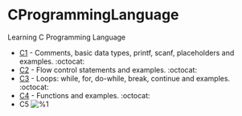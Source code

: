 # CProgrammingLanguage
Learning C Programming Language

* [C1](https://github.com/sucremad/CProgrammingLanguage/tree/main/C1) - Comments, basic data types, printf, scanf, placeholders and examples. :octocat:
* [C2](https://github.com/sucremad/CProgrammingLanguage/tree/main/C2) - Flow control statements and examples. :octocat:
* [C3](https://github.com/sucremad/CProgrammingLanguage/tree/main/C3) - Loops: while, for, do-while, break, continue and examples. :octocat:
* [C4](https://github.com/sucremad/CProgrammingLanguage/tree/main/C4) - Functions and examples. :octocat: 
* C5  ![%1](https://progress-bar.dev/0) <br/>

